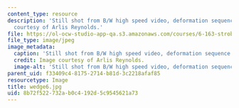 ```yaml
---
content_type: resource
description: 'Still shot from B/W high speed video, deformation sequence #6. Image
  courtesy of Arlis Reynolds.'
file: https://ol-ocw-studio-app-qa.s3.amazonaws.com/courses/6-163-strobe-project-laboratory-fall-2005/8b72f522732ab0c4192d5c9545621a73_wedge6.jpg
file_type: image/jpeg
image_metadata:
  caption: 'Still shot from B/W high speed video, deformation sequence #6.'
  credit: Image courtesy of Arlis Reynolds.
  image-alt: 'Still shot from B/W high speed video, deformation sequence #6.'
parent_uid: f33409c4-8175-2714-b81d-3c2218afaf85
resourcetype: Image
title: wedge6.jpg
uid: 8b72f522-732a-b0c4-192d-5c9545621a73
---
```

